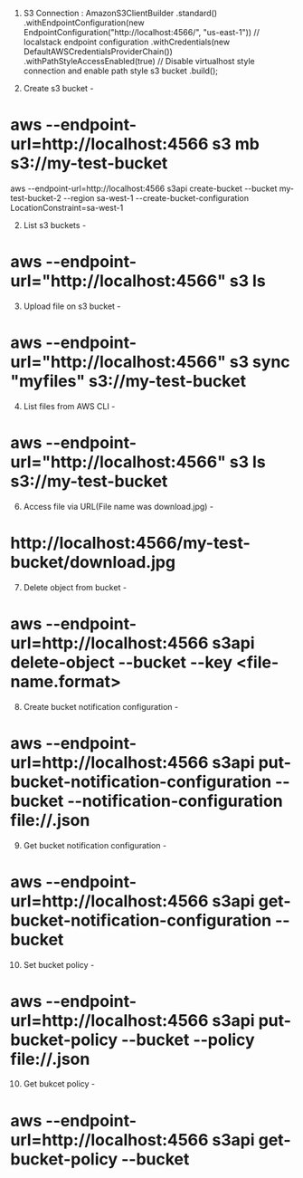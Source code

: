 1) S3 Connection :
   AmazonS3ClientBuilder
   .standard()
   .withEndpointConfiguration(new EndpointConfiguration("http://localhost:4566/", "us-east-1")) // localstack endpoint configuration
   .withCredentials(new DefaultAWSCredentialsProviderChain())
   .withPathStyleAccessEnabled(true) // Disable virtualhost style connection and enable path style s3 bucket
   .build();

1) Create s3 bucket -
# aws --endpoint-url=http://localhost:4566 s3 mb s3://my-test-bucket
aws --endpoint-url=http://localhost:4566 s3api create-bucket --bucket my-test-bucket-2 --region sa-west-1 --create-bucket-configuration LocationConstraint=sa-west-1

2) List s3 buckets -
# aws --endpoint-url="http://localhost:4566" s3 ls

3) Upload file on s3 bucket -
# aws --endpoint-url="http://localhost:4566" s3 sync "myfiles" s3://my-test-bucket

4) List files from AWS CLI -
# aws --endpoint-url="http://localhost:4566" s3 ls s3://my-test-bucket

6) Access file via URL(File name was download.jpg) -
# http://localhost:4566/my-test-bucket/download.jpg

7) Delete object from bucket -
# aws --endpoint-url=http://localhost:4566 s3api delete-object --bucket <bucket-name> --key <file-name.format>

8) Create bucket notification configuration -
# aws --endpoint-url=http://localhost:4566 s3api put-bucket-notification-configuration --bucket <bucket-name> --notification-configuration file://<configuration-file-name>.json

9) Get bucket notification configuration -
# aws --endpoint-url=http://localhost:4566 s3api get-bucket-notification-configuration --bucket <bucket-name>

10) Set bucket policy -
# aws --endpoint-url=http://localhost:4566 s3api put-bucket-policy --bucket <bucket-name> --policy file://<policy-file>.json

10) Get bukcet policy -
# aws --endpoint-url=http://localhost:4566 s3api get-bucket-policy --bucket <bucket-name>